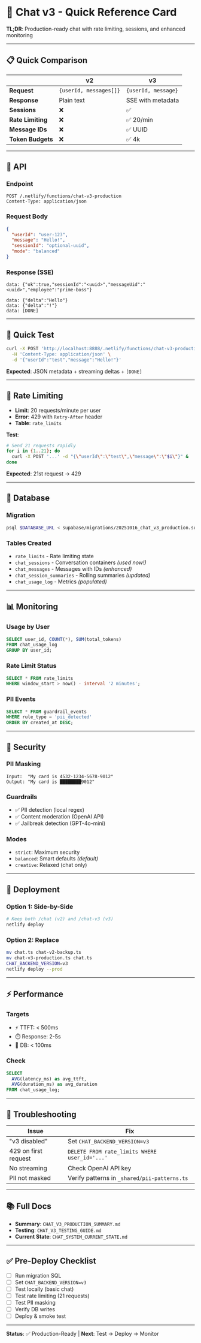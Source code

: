 # 🚀 Chat v3 - Quick Reference Card

**TL;DR**: Production-ready chat with rate limiting, sessions, and enhanced monitoring

---

## 📋 Quick Comparison

| | v2 | v3 |
|---|---|---|
| **Request** | `{userId, messages[]}` | `{userId, message}` |
| **Response** | Plain text | SSE with metadata |
| **Sessions** | ❌ | ✅ |
| **Rate Limiting** | ❌ | ✅ 20/min |
| **Message IDs** | ❌ | ✅ UUID |
| **Token Budgets** | ❌ | ✅ 4k |

---

## 🔌 API

### Endpoint
```
POST /.netlify/functions/chat-v3-production
Content-Type: application/json
```

### Request Body
```json
{
  "userId": "user-123",
  "message": "Hello!",
  "sessionId": "optional-uuid",
  "mode": "balanced"
}
```

### Response (SSE)
```
data: {"ok":true,"sessionId":"<uuid>","messageUid":"<uuid>","employee":"prime-boss"}

data: {"delta":"Hello"}
data: {"delta":"!"}
data: [DONE]
```

---

## 🧪 Quick Test

```bash
curl -X POST 'http://localhost:8888/.netlify/functions/chat-v3-production' \
  -H 'Content-Type: application/json' \
  -d '{"userId":"test","message":"Hello!"}'
```

**Expected**: JSON metadata + streaming deltas + `[DONE]`

---

## 🚦 Rate Limiting

- **Limit**: 20 requests/minute per user
- **Error**: 429 with `Retry-After` header
- **Table**: `rate_limits`

**Test**:
```bash
# Send 21 requests rapidly
for i in {1..21}; do
  curl -X POST '...' -d "{\"userId\":\"test\",\"message\":\"$i\"}" &
done
```

**Expected**: 21st request → 429

---

## 💾 Database

### Migration
```bash
psql $DATABASE_URL < supabase/migrations/20251016_chat_v3_production.sql
```

### Tables Created
- `rate_limits` - Rate limiting state
- `chat_sessions` - Conversation containers *(used now!)*
- `chat_messages` - Messages with IDs *(enhanced)*
- `chat_session_summaries` - Rolling summaries *(updated)*
- `chat_usage_log` - Metrics *(populated)*

---

## 📊 Monitoring

### Usage by User
```sql
SELECT user_id, COUNT(*), SUM(total_tokens) 
FROM chat_usage_log 
GROUP BY user_id;
```

### Rate Limit Status
```sql
SELECT * FROM rate_limits 
WHERE window_start > now() - interval '2 minutes';
```

### PII Events
```sql
SELECT * FROM guardrail_events 
WHERE rule_type = 'pii_detected' 
ORDER BY created_at DESC;
```

---

## 🔐 Security

### PII Masking
```
Input:  "My card is 4532-1234-5678-9012"
Output: "My card is ████████9012"
```

### Guardrails
- ✅ PII detection (local regex)
- ✅ Content moderation (OpenAI API)
- ✅ Jailbreak detection (GPT-4o-mini)

### Modes
- `strict`: Maximum security
- `balanced`: Smart defaults *(default)*
- `creative`: Relaxed (chat only)

---

## 🚀 Deployment

### Option 1: Side-by-Side
```bash
# Keep both /chat (v2) and /chat-v3 (v3)
netlify deploy
```

### Option 2: Replace
```bash
mv chat.ts chat-v2-backup.ts
mv chat-v3-production.ts chat.ts
CHAT_BACKEND_VERSION=v3
netlify deploy --prod
```

---

## ⚡ Performance

### Targets
- ⚡ TTFT: < 500ms
- ⏱️ Response: 2-5s
- 💾 DB: < 100ms

### Check
```sql
SELECT 
  AVG(latency_ms) as avg_ttft,
  AVG(duration_ms) as avg_duration
FROM chat_usage_log;
```

---

## 🐛 Troubleshooting

| Issue | Fix |
|-------|-----|
| "v3 disabled" | Set `CHAT_BACKEND_VERSION=v3` |
| 429 on first request | `DELETE FROM rate_limits WHERE user_id='...'` |
| No streaming | Check OpenAI API key |
| PII not masked | Verify patterns in `_shared/pii-patterns.ts` |

---

## 📚 Full Docs

- **Summary**: `CHAT_V3_PRODUCTION_SUMMARY.md`
- **Testing**: `CHAT_V3_TESTING_GUIDE.md`
- **Current State**: `CHAT_SYSTEM_CURRENT_STATE.md`

---

## ✅ Pre-Deploy Checklist

- [ ] Run migration SQL
- [ ] Set `CHAT_BACKEND_VERSION=v3`
- [ ] Test locally (basic chat)
- [ ] Test rate limiting (21 requests)
- [ ] Test PII masking
- [ ] Verify DB writes
- [ ] Deploy & smoke test

---

**Status**: ✅ Production-Ready | **Next**: Test → Deploy → Monitor








